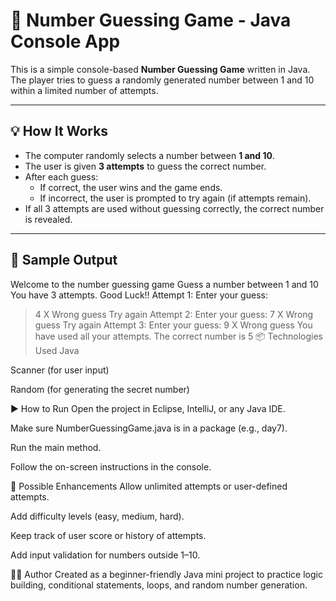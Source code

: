 # 🎯 Number Guessing Game - Java Console App

This is a simple console-based **Number Guessing Game** written in Java. The player tries to guess a randomly generated number between 1 and 10 within a limited number of attempts.

---

## 💡 How It Works

- The computer randomly selects a number between **1 and 10**.
- The user is given **3 attempts** to guess the correct number.
- After each guess:
  - If correct, the user wins and the game ends.
  - If incorrect, the user is prompted to try again (if attempts remain).
- If all 3 attempts are used without guessing correctly, the correct number is revealed.

---

## 🧾 Sample Output

Welcome to the number guessing game
Guess a number between 1 and 10
You have 3 attempts. Good Luck!!
Attempt 1: Enter your guess: 
> 4
X Wrong guess
Try again
Attempt 2: Enter your guess:
> 7
X Wrong guess
Try again
Attempt 3: Enter your guess:
> 9
X Wrong guess
You have used all your attempts. The correct number is 5
📦 Technologies Used
Java

Scanner (for user input)

Random (for generating the secret number)

▶️ How to Run
Open the project in Eclipse, IntelliJ, or any Java IDE.

Make sure NumberGuessingGame.java is in a package (e.g., day7).

Run the main method.

Follow the on-screen instructions in the console.

🔁 Possible Enhancements
Allow unlimited attempts or user-defined attempts.

Add difficulty levels (easy, medium, hard).

Keep track of user score or history of attempts.

Add input validation for numbers outside 1–10.

🧑‍💻 Author
Created as a beginner-friendly Java mini project to practice logic building, conditional statements, loops, and random number generation.



